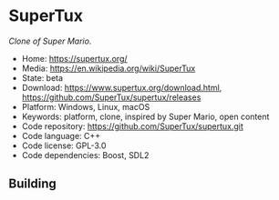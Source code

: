 # SuperTux

_Clone of Super Mario._

- Home: https://supertux.org/
- Media: https://en.wikipedia.org/wiki/SuperTux
- State: beta
- Download: https://www.supertux.org/download.html, https://github.com/SuperTux/supertux/releases
- Platform: Windows, Linux, macOS
- Keywords: platform, clone, inspired by Super Mario, open content
- Code repository: https://github.com/SuperTux/supertux.git
- Code language: C++
- Code license: GPL-3.0
- Code dependencies: Boost, SDL2

## Building

